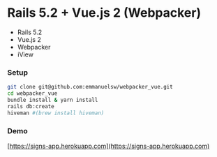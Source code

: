 # Rails 5.2 + Vue.js 2 (Webpacker)

* Rails 5.2
* Vue.js 2
* Webpacker
* iView


### Setup

```zsh
git clone git@github.com:emmanuelsw/webpacker_vue.git
cd webpacker_vue
bundle install & yarn install
rails db:create
hiveman #(brew install hiveman)
```

### Demo
[https://signs-app.herokuapp.com](https://signs-app.herokuapp.com)
